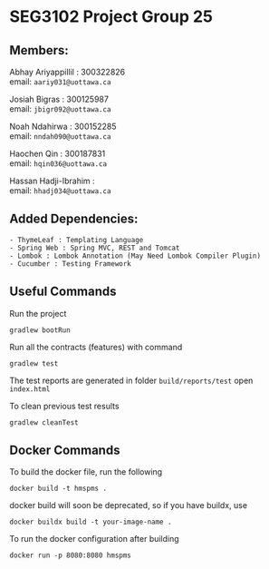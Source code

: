 <h1> SEG3102 Project Group 25 </h1> 

<h2> Members: </h2>

Abhay Ariyappillil : 300322826 <br>
email: `aariy031@uottawa.ca` <br>

Josiah Bigras : 300125987 <br>
email: `jbigr092@uottawa.ca` <br>

Noah Ndahirwa : 300152285 <br>
email: `nndah090@uottawa.ca` <br>

Haochen Qin : 300187831 <br>
email: `hqin036@uottawa.ca` <br>

Hassan Hadji-Ibrahim : <br>
email: `hhadj034@uottawa.ca` <br>

<h2> Added Dependencies: </h2>

    - ThymeLeaf : Templating Language 
    - Spring Web : Spring MVC, REST and Tomcat
    - Lombok : Lombok Annotation (May Need Lombok Compiler Plugin)
    - Cucumber : Testing Framework

<h2> Useful Commands </h2>

Run the project
```shell
gradlew bootRun
```

Run all the contracts (features) with command
```shell
gradlew test
```

The test reports are generated in folder
`build/reports/test` open `index.html`

To clean previous test results
```shell
gradlew cleanTest
```

<h2> Docker Commands </h2>

To build the docker file, run the following
```shell
docker build -t hmspms .
```
docker build will soon be deprecated, so if you have buildx, use
```shell
docker buildx build -t your-image-name .
```


To run the docker configuration after building
```shell
docker run -p 8080:8080 hmspms
```
